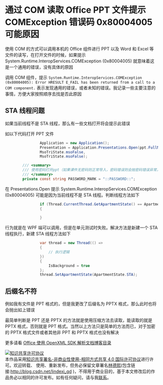 # 通过 COM 读取 Office PPT 文件提示 COMException 错误码 0x80004005 可能原因


使用 COM 的方式可以调用本机的 Office 组件进行 PPT 以及 Word 和 Excel 等文件的读写，在打开文件的时候，如果提示 System.Runtime.InteropServices.COMException (0x80004005) 就意味着这是一个通用的错误，没有具体的原因

<!--more-->
<!-- 发布 -->

调用 COM 组件，提示 `System.Runtime.InteropServices.COMException (0x80004005): Error HRESULT E_FAIL has been returned from a call to a COM component.` 表示发现通用的错误，或者未知的错误。我记录一些主要注意的事情，方便大家按照顺序去找是否此原因

## STA 线程问题

如果当前线程不是 STA 线程，那么有一些文档打开将会提示此错误

如以下代码打开 PPT 文件

```csharp
                Application = new Application();
                Presentation = Application.Presentations.Open(ppt.FullName + PASSWORD_MARK, MsoTriState.msoTrue,
                MsoTriState.msoFalse,
                MsoTriState.msoFalse);

        /// <summary>
        /// 使用密码打开ppt（如果课件无密码则正常导入，密码错误则会抛密码错误异常，这里我们使用一个密码“PASSWORD”进行解密）；详见：https://stackoverflow.com/questions/17554892/unable-to-gracefully-abort-on-unknown-password-via-microsoft-office-interop-powe
        /// </summary>
        private const string PASSWORD_MARK = "::PASSWORD::";
```

在 Presentations.Open 提示 System.Runtime.InteropServices.COMException (0x80004005) 可能是因为当前线程不是 STA 线程。判断线程方法如下

```csharp
                if (Thread.CurrentThread.GetApartmentState() == ApartmentState.STA)
                {
                    
                }
```

行为就是在 WPF 端可以调用，但是在单元测试时失败。解决方法是新建一个 STA 线程执行，新建 STA 线程方法如下

```csharp
                var thread = new Thread(() =>
                {
                    // 执行逻辑
                })
                {
                    IsBackground = true
                };
                thread.SetApartmentState(ApartmentState.STA);
```

## 后缀名不符

例如我有文件是 PPT 格式的，但是我更改了后缀名为 PPTX 格式，那么此时也将会抛出如上错误

最简单判断是 PPT 还是 PPTX 的方法就是使用压缩方法去读取，能读取的就是 PPTX 格式，否则就是 PPT 格式。当然以上方法只是简单的方法而已，对于加密的 PPTX 格式文件或者其他非 PPT 和 PPTX 格式也没有解决

更多请看 [Office 使用 OpenXML SDK 解析文档博客目录](https://blog.lindexi.com/post/Office-%E4%BD%BF%E7%94%A8-OpenXML-SDK-%E8%A7%A3%E6%9E%90%E6%96%87%E6%A1%A3%E5%8D%9A%E5%AE%A2%E7%9B%AE%E5%BD%95.html )

<a rel="license" href="http://creativecommons.org/licenses/by-nc-sa/4.0/"><img alt="知识共享许可协议" style="border-width:0" src="https://licensebuttons.net/l/by-nc-sa/4.0/88x31.png" /></a><br />本作品采用<a rel="license" href="http://creativecommons.org/licenses/by-nc-sa/4.0/">知识共享署名-非商业性使用-相同方式共享 4.0 国际许可协议</a>进行许可。欢迎转载、 使用、重新发布，但务必保留文章署名[林德熙](http://blog.csdn.net/lindexi_gd)(包含链接:http://blog.csdn.net/lindexi_gd )，不得用于商业目的，基于本文修改后的作品务必以相同的许可发布。如有任何疑问，请与我[联系](mailto:lindexi_gd@163.com)。  

